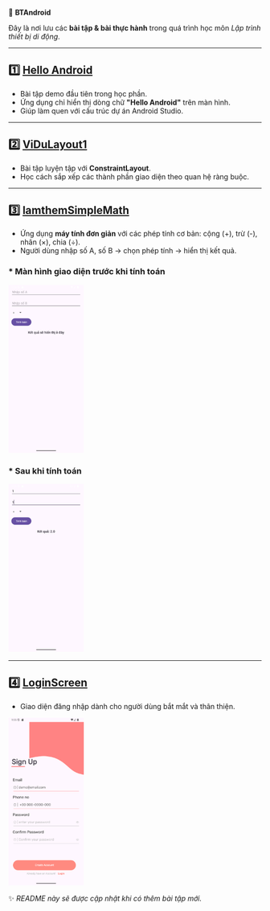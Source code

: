 📒 **BTAndroid**

Đây là nơi lưu các **bài tập & bài thực hành** trong quá trình học môn *Lập trình thiết bị di động*.

---

## 1️⃣ [**Hello Android**](https://github.com/Mellow2512/BTAndroid/tree/main/HelloAndroid)

* Bài tập demo đầu tiên trong học phần.
* Ứng dụng chỉ hiển thị dòng chữ **"Hello Android"** trên màn hình.
* Giúp làm quen với cấu trúc dự án Android Studio.

---

## 2️⃣ [**ViDuLayout1**](https://github.com/Mellow2512/BTAndroid/tree/main/VDLayout1)

* Bài tập luyện tập với **ConstraintLayout**.
* Học cách sắp xếp các thành phần giao diện theo quan hệ ràng buộc.

---

## 3️⃣ [**lamthemSimpleMath**](https://github.com/Mellow2512/BTAndroid/tree/main/SimpleMath)

* Ứng dụng **máy tính đơn giản** với các phép tính cơ bản: cộng (+), trừ (-), nhân (×), chia (÷).
* Người dùng nhập số A, số B → chọn phép tính → hiển thị kết quả.

### * Màn hình giao diện trước khi tính toán

<img src="./Image/Screenshot_20251001_072853.png" width="150px"/>

### * Sau khi tính toán

<img src="./Image/Screenshot_20251001_072901.png" width="150px"/>

---

## 4️⃣ [**LoginScreen**](https://github.com/Mellow2512/BTAndroid/tree/main/LoginScreen)

* Giao diện đăng nhập dành cho người dùng bắt mắt và thân thiện.

<img src="./Image/Screenshot_20251001_010515.png" width="150px"/>

✨ *README này sẽ được cập nhật khi có thêm bài tập mới.*
